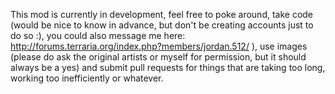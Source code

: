 This mod is currently in development, feel free to poke around, take code (would be nice to know in advance, but don't be creating accounts just to do so :), you could also message me here: http://forums.terraria.org/index.php?members/jordan.512/ ), use images (please do ask the original artists or myself for permission, but it should always be a yes) and submit pull requests for things that are taking too long, working too inefficiently or whatever. 
